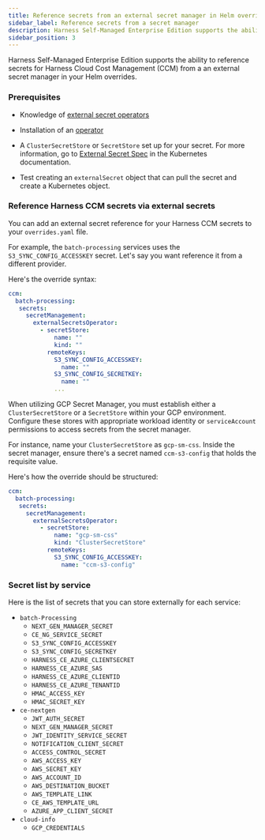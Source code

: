 ```yaml
---
title: Reference secrets from an external secret manager in Helm overrides
sidebar_label: Reference secrets from a secret manager
description: Harness Self-Managed Enterprise Edition supports the ability to reference external secrets for CCM from a secret manager in Helm overrides.
sidebar_position: 3
---
```


Harness Self-Managed Enterprise Edition supports the ability to reference secrets for Harness Cloud Cost Management (CCM) from a an external secret manager in your Helm overrides.

### Prerequisites

- Knowledge of [external secret operators](https://external-secrets.io/latest/)

- Installation of an [operator](https://external-secrets.io/latest/introduction/getting-started/)

- A `ClusterSecretStore` or `SecretStore` set up for your secret. For more information, go to [External Secret Spec](https://external-secrets.io/latest/provider/kubernetes/) in the Kubernetes documentation.

- Test creating an `externalSecret` object that can pull the secret and create a Kubernetes object.

### Reference Harness CCM secrets via external secrets

You can add an external secret reference for your Harness CCM secrets to your `overrides.yaml` file.

For example, the `batch-processing` services uses the `S3_SYNC_CONFIG_ACCESSKEY` secret. Let's say you want reference it from a different provider.

Here's the override syntax:

```yaml
ccm:
  batch-processing:
   secrets:
     secretManagement:
       externalSecretsOperator:
         - secretStore:
             name: ""
             kind: ""
           remoteKeys:
             S3_SYNC_CONFIG_ACCESSKEY:
               name: ""
             S3_SYNC_CONFIG_SECRETKEY:
               name: ""
             ...
```

When utilizing GCP Secret Manager, you must establish either a `ClusterSecretStore` or a `SecretStore` within your GCP environment. Configure these stores with appropriate workload identity or `serviceAccount` permissions to access secrets from the secret manager.

For instance, name your `ClusterSecretStore` as `gcp-sm-css`. Inside the secret manager, ensure there's a secret named `ccm-s3-config` that holds the requisite value.

Here's how the override should be structured:

```yaml
ccm:
  batch-processing:
   secrets:
     secretManagement:
       externalSecretsOperator:
         - secretStore:
             name: "gcp-sm-css"
             kind: "ClusterSecretStore"
           remoteKeys:
             S3_SYNC_CONFIG_ACCESSKEY:
               name: "ccm-s3-config"
```

### Secret list by service

Here is the list of secrets that you can store externally for each service:

- `batch-Processing`
   - `NEXT_GEN_MANAGER_SECRET`
   - `CE_NG_SERVICE_SECRET`
   - `S3_SYNC_CONFIG_ACCESSKEY`
   - `S3_SYNC_CONFIG_SECRETKEY`
   - `HARNESS_CE_AZURE_CLIENTSECRET`
   - `HARNESS_CE_AZURE_SAS`
   - `HARNESS_CE_AZURE_CLIENTID`
   - `HARNESS_CE_AZURE_TENANTID`
   - `HMAC_ACCESS_KEY`
   - `HMAC_SECRET_KEY`
- `ce-nextgen`
   - `JWT_AUTH_SECRET`
   - `NEXT_GEN_MANAGER_SECRET`
   - `JWT_IDENTITY_SERVICE_SECRET`
   - `NOTIFICATION_CLIENT_SECRET`
   - `ACCESS_CONTROL_SECRET`
   - `AWS_ACCESS_KEY`
   - `AWS_SECRET_KEY`
   - `AWS_ACCOUNT_ID`
   - `AWS_DESTINATION_BUCKET`
   - `AWS_TEMPLATE_LINK`
   - `CE_AWS_TEMPLATE_URL`
   - `AZURE_APP_CLIENT_SECRET`
- `cloud-info`
   - `GCP_CREDENTIALS`

